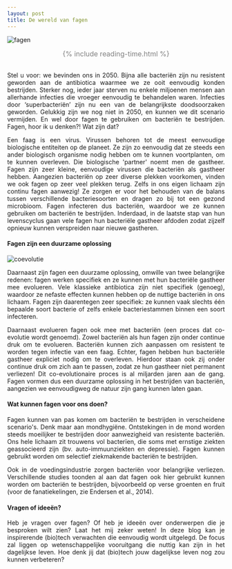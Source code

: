```yaml
---
layout: post
title: De wereld van fagen
---
```


![fagen](../../images/lots_of_phages2.jpeg)
<br>
<div style="text-align: center; font-size: 16px; color: grey">
   {% include reading-time.html %}
</div>
<br>

<p align="justify">
Stel u voor: we bevinden ons in 2050. Bijna alle bacteriën zijn nu resistent geworden aan de antibiotica waarmee we ze ooit eenvoudig konden bestrijden. Sterker nog, ieder jaar sterven nu enkele miljoenen mensen aan allerhande infecties die vroeger eenvoudig te behandelen waren. Infecties door ‘superbacteriën’ zijn nu een van de belangrijkste doodsoorzaken geworden. Gelukkig zijn we nog niet in 2050, en kunnen we dit scenario vermijden. En wel door fagen te gebruiken om bacteriën te bestrijden. Fagen, hoor ik u denken?! Wat zijn dat?
</p>

<p align="justify">
Een faag is een virus. Virussen behoren tot de meest eenvoudige biologische entiteiten op de planeet. Ze zijn zo eenvoudig dat ze steeds een ander biologisch organisme nodig hebben om te kunnen voortplanten, om te kunnen overleven. Die biologische 'partner' noemt men de gastheer. Fagen zijn zeer kleine, eenvoudige virussen die bacteriën als gastheer hebben. Aangezien bacteriën op zeer diverse plekken voorkomen, vinden we ook fagen op zeer veel plekken terug. Zelfs in ons eigen lichaam zijn continu fagen aanwezig! Ze zorgen er voor het behouden van de balans tussen verschillende bacteriesoorten en dragen zo bij tot een gezond microbioom. Fagen infecteren dus bacteriën, waardoor we ze kunnen gebruiken om bacteriën te bestrijden. Inderdaad, in de laatste stap van hun levenscyclus gaan vele fagen hun bacteriële gastheer afdoden zodat zijzelf opnieuw kunnen verspreiden naar nieuwe gastheren. 
</p>

#### Fagen zijn een duurzame oplossing

![coevolutie](../../images/coev.jpeg)
<br>

<p align="justify">
Daarnaast zijn fagen een duurzame oplossing, omwille van twee belangrijke redenen: fagen werken specifiek en ze kunnen met hun bacteriële gastheer mee evolueren. Vele klassieke antibiotica zijn niet specifiek (genoeg), waardoor ze nefaste effecten kunnen hebben op de nuttige bacteriën in ons lichaam. Fagen zijn daarentegen zeer specifiek: ze kunnen vaak slechts één bepaalde soort bacterie of zelfs enkele bacteriestammen binnen een soort infecteren. 
</p>

<p align="justify">
Daarnaast evolueren fagen ook mee met bacteriën (een proces dat co-evolutie wordt genoemd). Zowel bacteriën als hun fagen zijn onder continue druk om te evolueren. Bacteriën kunnen zich aanpassen om resistent te worden tegen infectie van een faag. Echter, fagen hebben hun bacteriële gastheer expliciet nodig om te overleven. Hierdoor staan ook zij onder continue druk om zich aan te passen, zodat ze hun gastheer niet permanent verliezen! Dit co-evolutionaire proces is al miljarden jaren aan de gang. Fagen vormen dus een duurzame oplossing in het bestrijden van bacteriën, aangezien we eenvoudigweg de natuur zijn gang kunnen laten gaan.
</p>

#### Wat kunnen fagen voor ons doen?

<p align="justify">
Fagen kunnen van pas komen om bacteriën te bestrijden in verscheidene scenario's. Denk maar aan mondhygiëne. Ontstekingen in de mond worden steeds moeilijker te bestrijden door aanwezigheid van resistente bacteriën. Ons hele lichaam zit trouwens vol bacterïen, die soms met ernstige ziekten geassocieerd zijn (bv. auto-immuunziekten en depressie). Fagen kunnen gebruikt worden om selectief ziekmakende bacteriën te bestrijden.
</p>

<p align="justify">
Ook in de voedingsindustrie zorgen bacteriën voor belangrijke verliezen. Verschillende studies toonden al aan dat fagen ook hier gebruikt kunnen worden om bacteriën te bestrijden, bijvoorbeeld op verse groenten en fruit (voor de fanatiekelingen, zie Endersen et al., 2014).
</p>

#### Vragen of ideeën?

<p align="justify">
Heb je vragen over fagen? Of heb je ideeën over onderwerpen die je besproken wilt zien? Laat het mij zeker weten! In deze blog kan je inspirerende (bio)tech verwachten die eenvoudig wordt uitgelegd. De focus zal liggen op wetenschappelijke vooruitgang die nuttig kan zijn in het dagelijkse leven. Hoe denk jij dat (bio)tech jouw dagelijkse leven nog zou kunnen verbeteren?
</p>
